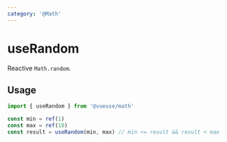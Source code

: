 ```yaml
---
category: '@Math'
---
```


# useRandom

Reactive `Math.random`.

## Usage

```ts
import { useRandom } from '@vueuse/math'

const min = ref(1)
const max = ref(10)
const result = useRandom(min, max) // min <= result && result < max
```
